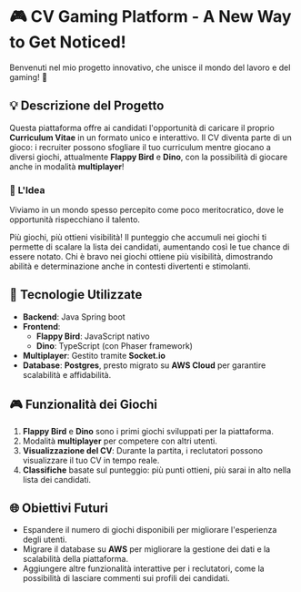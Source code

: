 # 🎮 CV Gaming Platform - A New Way to Get Noticed!

Benvenuti nel mio progetto innovativo, che unisce il mondo del lavoro e del gaming! 🎯

## 💡 **Descrizione del Progetto**

Questa piattaforma offre ai candidati l'opportunità di caricare il proprio **Curriculum Vitae** in un formato unico e interattivo. Il CV diventa parte di un gioco: i recruiter possono sfogliare il tuo curriculum mentre giocano a diversi giochi, attualmente **Flappy Bird** e **Dino**, con la possibilità di giocare anche in modalità **multiplayer**!

### 🚀 **L'Idea**
Viviamo in un mondo spesso percepito come poco meritocratico, dove le opportunità rispecchiano il talento.  

Più giochi, più ottieni visibilità! Il punteggio che accumuli nei giochi ti permette di scalare la lista dei candidati, aumentando così le tue chance di essere notato. Chi è bravo nei giochi ottiene più visibilità, dimostrando abilità e determinazione anche in contesti divertenti e stimolanti.

## 🔧 **Tecnologie Utilizzate**
- **Backend**: Java Spring boot
- **Frontend**:
  - **Flappy Bird**: JavaScript nativo
  - **Dino**: TypeScript (con Phaser framework)
- **Multiplayer**: Gestito tramite **Socket.io**
- **Database**: **Postgres**, presto migrato su **AWS Cloud** per garantire scalabilità e affidabilità.

## 🎮 **Funzionalità dei Giochi**
1. **Flappy Bird** e **Dino** sono i primi giochi sviluppati per la piattaforma.
2. Modalità **multiplayer** per competere con altri utenti.
3. **Visualizzazione del CV**: Durante la partita, i reclutatori possono visualizzare il tuo CV in tempo reale.
4. **Classifiche** basate sul punteggio: più punti ottieni, più sarai in alto nella lista dei candidati.

## 🌐 **Obiettivi Futuri**
- Espandere il numero di giochi disponibili per migliorare l'esperienza degli utenti.
- Migrare il database su **AWS** per migliorare la gestione dei dati e la scalabilità della piattaforma.
- Aggiungere altre funzionalità interattive per i reclutatori, come la possibilità di lasciare commenti sui profili dei candidati.

